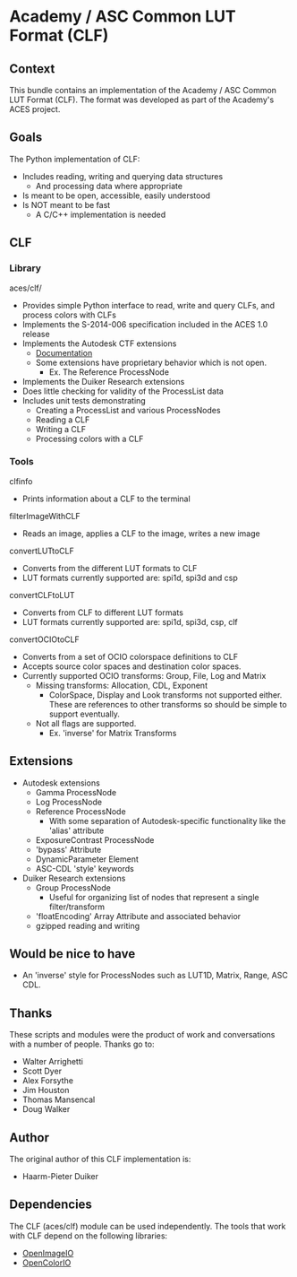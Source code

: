 Academy / ASC Common LUT Format (CLF)
=====================================


Context
---
This bundle contains an implementation of the Academy / ASC Common LUT Format (CLF). The format was developed as part of the Academy's ACES project.


Goals
-----

The Python implementation of CLF:

- Includes reading, writing and querying data structures
	- And processing data where appropriate
- Is meant to be open, accessible, easily understood
- Is NOT meant to be fast
	- A C/C++ implementation is needed

CLF
---
### Library
aces/clf/

- Provides simple Python interface to read, write and query CLFs, and process colors with CLFs
- Implements the S-2014-006 specification included in the ACES 1.0 release
- Implements the Autodesk CTF extensions
	- [Documentation](http://docs.autodesk.com/flamepremium2015/index.html?url=files/GUID-460BA05D-3AB7-4BE2-AD30-01F9D3440CD8.htm,topicNumber=d30e147706)
	- Some extensions have proprietary behavior which is not open.
		- Ex. The Reference ProcessNode
- Implements the Duiker Research extensions
- Does little checking for validity of the ProcessList data
- Includes unit tests demonstrating
	- Creating a ProcessList and various ProcessNodes
	- Reading a CLF
	- Writing a CLF
	- Processing colors with a CLF

### Tools
clfinfo

- Prints information about a CLF to the terminal

filterImageWithCLF

- Reads an image, applies a CLF to the image, writes a new image

convertLUTtoCLF

- Converts from the different LUT formats to CLF
- LUT formats currently supported are: spi1d, spi3d and csp

convertCLFtoLUT

- Converts from CLF to different LUT formats
- LUT formats currently supported are: spi1d, spi3d, csp, clf

convertOCIOtoCLF

- Converts from a set of OCIO colorspace definitions to CLF
- Accepts source color spaces and destination color spaces.
- Currently supported OCIO transforms: Group, File, Log and Matrix
	- Missing transforms: Allocation, CDL, Exponent
		- ColorSpace, Display and Look transforms not supported either. These are references to other transforms so should be simple to support eventually.
	- Not all flags are supported.
		- Ex. 'inverse' for Matrix Transforms

Extensions
---------------------
- Autodesk extensions
	- Gamma ProcessNode
	- Log ProcessNode
	- Reference ProcessNode
		- With some separation of Autodesk-specific functionality like the 'alias' attribute
	- ExposureContrast ProcessNode
	- 'bypass' Attribute
	- DynamicParameter Element
	- ASC-CDL 'style' keywords
- Duiker Research extensions
	- Group ProcessNode
		- Useful for organizing list of nodes that represent a single filter/transform
	- 'floatEncoding' Array Attribute and associated behavior
	- gzipped reading and writing

Would be nice to have
---------------------

- An 'inverse' style for ProcessNodes such as LUT1D, Matrix, Range, ASC CDL.


Thanks
------
These scripts and modules were the product of work and conversations with a number of people. Thanks go to:

- Walter Arrighetti
- Scott Dyer
- Alex Forsythe
- Jim Houston
- Thomas Mansencal
- Doug Walker

Author
------
The original author of this CLF implementation is:

- Haarm-Pieter Duiker

Dependencies
------------
The CLF (aces/clf) module can be used independently. The tools that work with CLF depend on the following libraries:

- [OpenImageIO](http://openimageio.org)
- [OpenColorIO](http://opencolorio.org)
